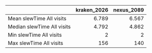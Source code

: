 |                            |   kraken_2026 |   nexus_2089 |
|:---------------------------|--------------:|-------------:|
| Mean slewTime All visits   |         6.789 |        6.567 |
| Median slewTime All visits |         4.792 |        4.862 |
| Min slewTime All visits    |         2     |        2     |
| Max slewTime All visits    |       156     |      140     |
